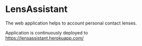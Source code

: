 # LensAssistant

The web application helps to account personal contact lenses.

Application is continuously deployed to https://lensassistant.herokuapp.com/
